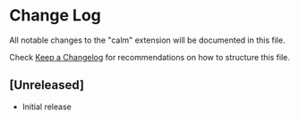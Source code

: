 # Change Log

All notable changes to the "calm" extension will be documented in this file.

Check [Keep a Changelog](http://keepachangelog.com/) for recommendations on how to structure this file.

## [Unreleased]

- Initial release
